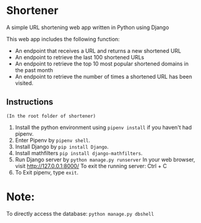 # Shortener

A simple URL shortening web app written in Python using Django

This web app includes the following function:
* An endpoint that receives a URL and returns a new shortened URL
* An endpoint to retrieve the last 100 shortened URLs
* An endpoint to retrieve the top 10 most popular shortened domains in the past month
* An endpoint to retrieve the number of times a shortened URL has been visited.


## Instructions
    (In the root folder of shortener)
1.  Install the python environment using `pipenv install` if you haven't had pipenv.
2.  Enter Pipenv by `pipenv shell`.
3.  Install Django by `pip install Django`.
5.  Install mathfilters `pip install django-mathfilters`.
6.  Run Django server by `python manage.py runserver`
    In your web browser, visit http://127.0.0.1:8000/
    To exit the running server: Ctrl + C
7.  To Exit pipenv, type `exit`.


# Note:
To directly access the database: `python manage.py dbshell`

